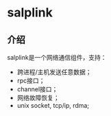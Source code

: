 # salplink

## 介绍

salplink是一个网络通信组件，支持：
- 跨进程/主机发送任意数据；
- rpc接口；
- channel接口；
- 网络故障恢复；
- unix socket, tcp/ip, rdma;


